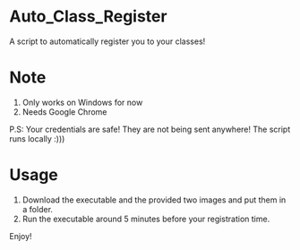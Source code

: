 # Auto_Class_Register
A script to automatically register you to your classes!

# Note
1. Only works on Windows for now
2. Needs Google Chrome

P.S: Your credentials are safe! They are not being sent anywhere! The script runs locally :)))

# Usage
1. Download the executable and the provided two images and put them in a folder.
2. Run the executable around 5 minutes before your registration time.

Enjoy!
